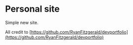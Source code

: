 # Personal site

Simple new site.

All credit to [https://github.com/RyanFitzgerald/devportfolio](https://github.com/RyanFitzgerald/devportfolio)
